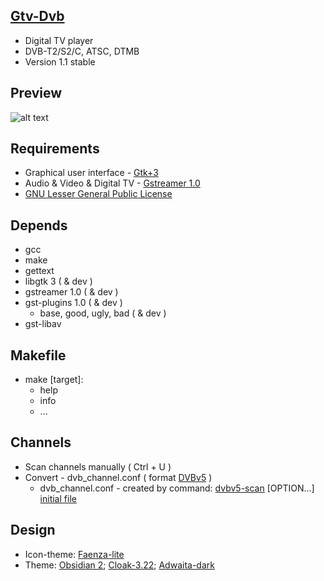 [Gtv-Dvb](https://github.com/vl-nix/gtv-dvb)
-------

* Digital TV player
* DVB-T2/S2/C, ATSC, DTMB
* Version 1.1 stable


Preview
------------

![alt text](https://static.wixstatic.com/media/650ea5_8d15ce1cb90e4b17a3d452abd0eb28bd~mv2.png/v1/fill/w_759,h_416,al_c,usm_0.66_1.00_0.01/650ea5_8d15ce1cb90e4b17a3d452abd0eb28bd~mv2.png "Preview")


Requirements
------------

* Graphical user interface - [Gtk+3](https://developer.gnome.org/gtk3)
* Audio & Video & Digital TV - [Gstreamer 1.0](https://gstreamer.freedesktop.org)
* [GNU Lesser General Public License](http://www.gnu.org/licenses/lgpl.html)


Depends
-------

* gcc
* make
* gettext
* libgtk 3 ( & dev )
* gstreamer 1.0 ( & dev )
* gst-plugins 1.0 ( & dev )
  * base, good, ugly, bad ( & dev )
* gst-libav


Makefile
--------

* make [target]:
  * help
  * info
  * ...


Channels
--------

* Scan channels manually ( Ctrl + U )
* Convert - dvb_channel.conf ( format [DVBv5](https://www.linuxtv.org/docs/libdvbv5/index.html) ) 
  * dvb_channel.conf - created by command: [dvbv5-scan](https://www.linuxtv.org/downloads/v4l-utils) [OPTION...] [initial file](https://www.linuxtv.org/downloads/dtv-scan-tables)


Design
------

* Icon-theme: [Faenza-lite](https://github.com/vl-nix/Faenza-lite)
* Theme: [Obsidian 2](https://github.com/madmaxms/theme-obsidian-2);  [Cloak-3.22](https://github.com/killhellokitty/Cloak-3.22);  [Adwaita-dark](https://github.com/GNOME/gnome-themes-standard)
